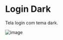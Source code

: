 # Login Dark
 
Tela login com tema dark.
 
![image](https://user-images.githubusercontent.com/90533635/232046674-0a8ca1f5-5907-470e-8b83-265af58973d5.png)

